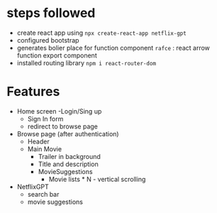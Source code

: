 # steps followed 
- create react app using `npx create-react-app netflix-gpt`
- configured bootstrap
- generates bolier place for function component `rafce` : react arrow function export component
- installed routing library `npm i react-router-dom`

# Features 
- Home screen
-Login/Sing up
    - Sign In form
    - redirect to browse page
- Browse page (after authentication)
    - Header
    - Main Movie
        - Trailer in background
        - Title and description
        - MovieSuggestions
            - Movie lists * N - vertical scrolling
- NetflixGPT
    - search bar
    - movie suggestions